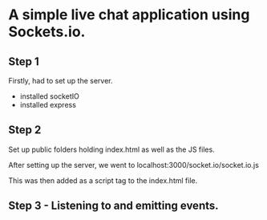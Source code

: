 # A simple live chat application using Sockets.io.

## Step 1
Firstly, had to set up the server.

- installed socketIO
- installed express


## Step 2

Set up public folders holding index.html as well as the JS files.

After setting up the server, we went to localhost:3000/socket.io/socket.io.js

This was then added as a script tag to the index.html file.

## Step 3 - Listening to and emitting events.
